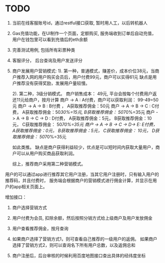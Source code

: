 # TODO

1. 当前在线客服账号id，通过restful接口获取, 暂时用人工，以后转机器人

2. Gas充值功能，在UI制作一个页面，定额购买, 服务端收到订单后自动充值，用户在钱包里可以看到充值后的eth余额

3. 完善测试用例, 包括所有彩票种类 

4. 客服评分， 后台查询及用户发送评分

5. 商户发展用户营销模式: 
   1). 第一种，普通模式，赚差价，成本价位38元，当商户推荐入网的用户购买会员后，用户付费99元，商户可以实得61元
       缺点是用户推荐没有获得奖励，发展用户量较慢。

   2). 第二种，3级分销模式。 
      商户销售成本： 49元, 平台会按每个付费用户返还11元给商户，按月计算
      商户 -> A :  A付费，商户可以获取利润： 99-49=50元
      商户 -> A -> B : B付费 ， A获取推荐佣金：50元
      商户 -> A -> B -> C :  C付费， A获取推荐佣金：50*30%=15元, B获取推荐佣金： 50*70%=35元
      商户 -> A -> B -> C -> D : D付费， A获取推荐佣金：5元， B获取推荐佣金：10元， C获取推荐佣金： 50*70%=35元
      商户 -> A -> B -> C -> D-> E: E付费， A获取推荐佣金：0元， B获取推荐佣金：5元， C获取推荐佣金： 10元， D获取推荐佣金： 50*70%=35元
    
      如此类推。
      缺点是商户获得利益较少，优点是可以短时间内获取大量用户，商户可以从用户购买商品获取利润。

   综上，推荐商户采用第二种营销模式。 


  用户的可以通过app进行推荐其它用户注册，当其它用户注册时，只有输入用户的推荐码，并且付费时， 服务端会根据商户的营销模式进行佣金计算，并显示在用户的app相关页面上。

  增加接口：
  1. 商户选择营销方式
  2. 用户付费为会员, 扣除余额，然后按照分销方式给上级商户及用户发放佣金  
  3. 用户查看推荐佣金，按月查询
  4. 如果商户选择了营销方式1，则可查看自己推荐的一级用户的返佣。 
     如果商户选择了营销方式2，则可以查询名下所有用户总数，以及返佣总和

 6. 商户注册后，后台审核的时候利用百度地图接口查出具体的经纬度坐标
